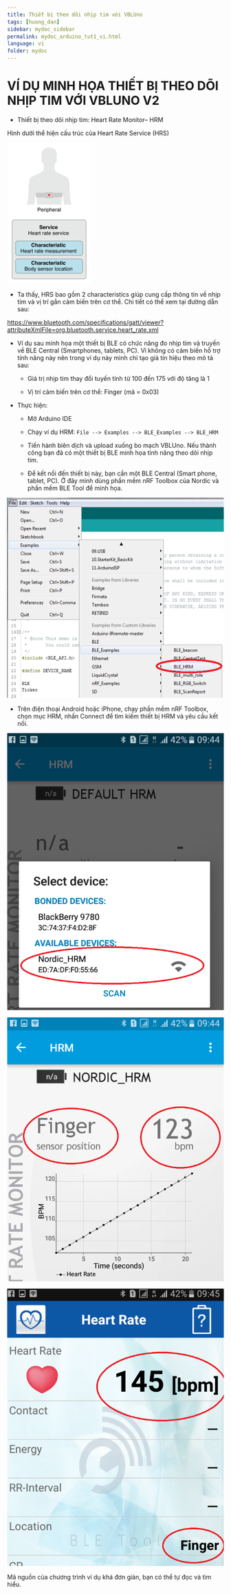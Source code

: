 ```yaml
---
title: Thiết bị theo dõi nhịp tim với VBLUno
tags: [huong_dan]
sidebar: mydoc_sidebar
permalink: mydoc_arduino_tut1_vi.html
language: vi
folder: mydoc
---
```


# VÍ DỤ MINH HỌA THIẾT BỊ THEO DÕI NHỊP TIM VỚI VBLUNO V2

* Thiết bị theo dõi nhịp tim: Heart Rate Monitor– HRM

Hình dưới thể hiện cấu trúc của Heart Rate Service (HRS)

![](images/ble/introduce/12.png) 

* Ta thấy, HRS bao gồm 2 characteristics giúp cung cấp thông tin về nhịp tim và vị trí gắn cảm biến trên cơ thể. Chi tiết có thể xem tại đường dẫn sau:

https://www.bluetooth.com/specifications/gatt/viewer?attributeXmlFile=org.bluetooth.service.heart_rate.xml

* Ví dụ sau minh họa một thiết bị BLE có chức năng đo nhịp tim và truyền về BLE Central (Smartphones, tablets, PC). Vì không có cảm biến hỗ trợ tính năng này nên trong ví dụ này mình chỉ tạo giả tín hiệu theo mô tả sau:

	+ Giá trị nhịp tim thay đổi tuyến tính từ 100 đến 175 với độ tăng là 1

	+ Vị trí cảm biến trên cơ thể: Finger (mã = 0x03)
	
* Thực hiện:

	+ Mở Arduino IDE 
	
	+ Chạy ví dụ HRM: `File --> Examples --> BLE_Examples --> BLE_HRM`

	+ Tiến hành biên dịch và upload xuống bo mạch VBLUno. Nếu thành công bạn đã có một thiết bị BLE minh họa tính năng theo dõi nhịp tim.
	
	+ Để kết nối đến thiết bị này, bạn cần một BLE Central (Smart phone, tablet, PC). Ở đây mình dùng phần mềm nRF Toolbox của Nordic và phần mềm BLE Tool để minh họa.

![](images/ble/introduce/13.png) 

* Trên điện thoại Android hoặc iPhone, chạy phần mềm nRF Toolbox, chọn mục HRM, nhấn Connect để tìm kiếm thiết bị HRM và yêu cầu kết nối.

![](images/ble/introduce/14.png) 

![](images/ble/introduce/15.png) 

![](images/ble/introduce/16.png) 

Mã nguồn của chương trình ví dụ khá đơn giản, bạn có thể tự đọc và tìm hiểu.
